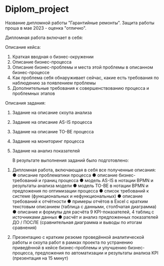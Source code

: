 # Diplom_project
Название дипломной работы "Гарантийные ремонты".
Защита работы проша в мае 2023 - оценка "отлично". 

Дипломная работа включает в себя:

Описание кейса:
1. Краткая вводная о бизнес-окружении
2. Описание бизнес-процесса
3. Описание бизнес-проблемы и места этой проблемы в описанном бизнес-процессе
4. Как проблема себя обнаруживает сейчас, какие есть требования по наблюдению за появлением проблемы
5. Дополнительные требования к совершенствованию процесса и
проблемных этапов

Описания задания:
1. Задание на описание скоупа анализа
2. Задание на описание AS-IS процесса
3. Задание на описание TO-BE процесса
4. Задание на мониторинг процесса
5. Задание на анализ показателей

   В результате выполнения заданий было подготовлено:
1) Дипломная работа, включающая в себя все полученные описания:
● описание проблематики процесса
● описание бизнес-требований и границ процесса
● модель AS-IS в нотации BPMN и результаты анализа модели
● модель TO-BE в нотации BPMN и предложения по оптимизации процесса
● список требований к системе (функциональных и нефункциональных)
● описание требований к отчётности
● примеры отчётов в Excel с кратким текстовым описанием (таблица с данными, столбчатая диаграмма)
● описание и формулы для расчёта 9 KPI-показателей, 4 таблиц с источниками данных
● расчёт и анализ предложенных показателей ДО / ПОСЛЕ (сравнительная диаграмма и выводы по итогам сравнения)

2) Презентацию с кратким резюме проведённой аналитической работы и скоупа работ в
рамках проекта по устранению приведённой в кейсе бизнес-проблемы и улучшению
бизнес-процесса, предложения по автоматизации и результаты анализа KPI (презентация на 15 минут)
